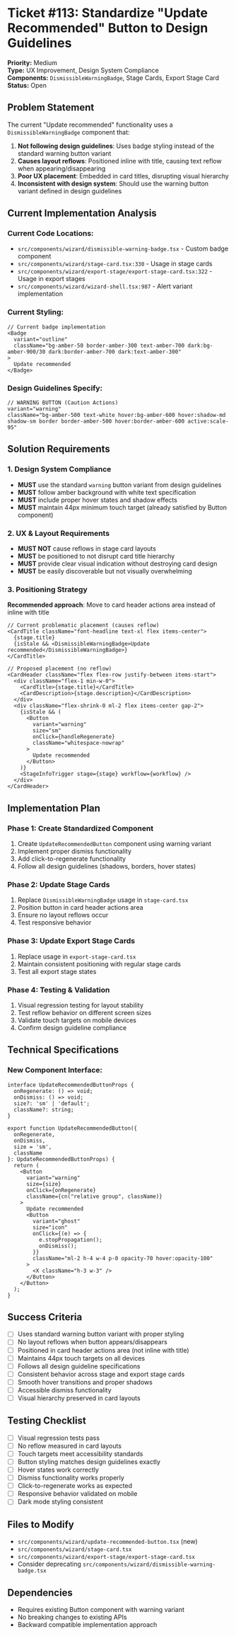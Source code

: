 # Ticket #113: Standardize "Update Recommended" Button to Design Guidelines

**Priority:** Medium  
**Type:** UX Improvement, Design System Compliance  
**Components:** `DismissibleWarningBadge`, Stage Cards, Export Stage Card  
**Status:** Open

## Problem Statement

The current "Update recommended" functionality uses a `DismissibleWarningBadge` component that:

1. **Not following design guidelines**: Uses badge styling instead of the standard warning button variant
2. **Causes layout reflows**: Positioned inline with title, causing text reflow when appearing/disappearing  
3. **Poor UX placement**: Embedded in card titles, disrupting visual hierarchy
4. **Inconsistent with design system**: Should use the warning button variant defined in design guidelines

## Current Implementation Analysis

### Current Code Locations:
- `src/components/wizard/dismissible-warning-badge.tsx` - Custom badge component
- `src/components/wizard/stage-card.tsx:330` - Usage in stage cards
- `src/components/wizard/export-stage/export-stage-card.tsx:322` - Usage in export stages
- `src/components/wizard/wizard-shell.tsx:987` - Alert variant implementation

### Current Styling:
```tsx
// Current badge implementation
<Badge
  variant="outline"
  className="bg-amber-50 border-amber-300 text-amber-700 dark:bg-amber-900/30 dark:border-amber-700 dark:text-amber-300"
>
  Update recommended
</Badge>
```

### Design Guidelines Specify:
```tsx
// WARNING BUTTON (Caution Actions)
variant="warning"
className="bg-amber-500 text-white hover:bg-amber-600 hover:shadow-md shadow-sm border border-amber-500 hover:border-amber-600 active:scale-95"
```

## Solution Requirements

### 1. Design System Compliance
- **MUST** use the standard `warning` button variant from design guidelines
- **MUST** follow amber background with white text specification
- **MUST** include proper hover states and shadow effects
- **MUST** maintain 44px minimum touch target (already satisfied by Button component)

### 2. UX & Layout Requirements
- **MUST NOT** cause reflows in stage card layouts
- **MUST** be positioned to not disrupt card title hierarchy
- **MUST** provide clear visual indication without destroying card design
- **MUST** be easily discoverable but not visually overwhelming

### 3. Positioning Strategy
**Recommended approach**: Move to card header actions area instead of inline with title

```tsx
// Current problematic placement (causes reflow)
<CardTitle className="font-headline text-xl flex items-center">
  {stage.title}
  {isStale && <DismissibleWarningBadge>Update recommended</DismissibleWarningBadge>}
</CardTitle>

// Proposed placement (no reflow)
<CardHeader className="flex flex-row justify-between items-start">
  <div className="flex-1 min-w-0">
    <CardTitle>{stage.title}</CardTitle>
    <CardDescription>{stage.description}</CardDescription>
  </div>
  <div className="flex-shrink-0 ml-2 flex items-center gap-2">
    {isStale && (
      <Button
        variant="warning"
        size="sm"
        onClick={handleRegenerate}
        className="whitespace-nowrap"
      >
        Update recommended
      </Button>
    )}
    <StageInfoTrigger stage={stage} workflow={workflow} />
  </div>
</CardHeader>
```

## Implementation Plan

### Phase 1: Create Standardized Component
1. Create `UpdateRecommendedButton` component using warning variant
2. Implement proper dismiss functionality
3. Add click-to-regenerate functionality
4. Follow all design guidelines (shadows, borders, hover states)

### Phase 2: Update Stage Cards
1. Replace `DismissibleWarningBadge` usage in `stage-card.tsx`
2. Position button in card header actions area
3. Ensure no layout reflows occur
4. Test responsive behavior

### Phase 3: Update Export Stage Cards  
1. Replace usage in `export-stage-card.tsx`
2. Maintain consistent positioning with regular stage cards
3. Test all export stage states

### Phase 4: Testing & Validation
1. Visual regression testing for layout stability
2. Test reflow behavior on different screen sizes
3. Validate touch targets on mobile devices
4. Confirm design guideline compliance

## Technical Specifications

### New Component Interface:
```tsx
interface UpdateRecommendedButtonProps {
  onRegenerate: () => void;
  onDismiss: () => void;
  size?: 'sm' | 'default';
  className?: string;
}

export function UpdateRecommendedButton({
  onRegenerate,
  onDismiss,
  size = 'sm',
  className
}: UpdateRecommendedButtonProps) {
  return (
    <Button
      variant="warning"
      size={size}
      onClick={onRegenerate}
      className={cn("relative group", className)}
    >
      Update recommended
      <Button
        variant="ghost"
        size="icon"
        onClick={(e) => {
          e.stopPropagation();
          onDismiss();
        }}
        className="ml-2 h-4 w-4 p-0 opacity-70 hover:opacity-100"
      >
        <X className="h-3 w-3" />
      </Button>
    </Button>
  );
}
```

## Success Criteria

- [ ] Uses standard warning button variant with proper styling
- [ ] No layout reflows when button appears/disappears  
- [ ] Positioned in card header actions area (not inline with title)
- [ ] Maintains 44px touch targets on all devices
- [ ] Follows all design guideline specifications
- [ ] Consistent behavior across stage and export stage cards
- [ ] Smooth hover transitions and proper shadows
- [ ] Accessible dismiss functionality
- [ ] Visual hierarchy preserved in card layouts

## Testing Checklist

- [ ] Visual regression tests pass
- [ ] No reflow measured in card layouts
- [ ] Touch targets meet accessibility standards
- [ ] Button styling matches design guidelines exactly
- [ ] Hover states work correctly
- [ ] Dismiss functionality works properly
- [ ] Click-to-regenerate works as expected
- [ ] Responsive behavior validated on mobile
- [ ] Dark mode styling consistent

## Files to Modify

- `src/components/wizard/update-recommended-button.tsx` (new)
- `src/components/wizard/stage-card.tsx`
- `src/components/wizard/export-stage/export-stage-card.tsx`
- Consider deprecating `src/components/wizard/dismissible-warning-badge.tsx`

## Dependencies

- Requires existing Button component with warning variant
- No breaking changes to existing APIs
- Backward compatible implementation approach 